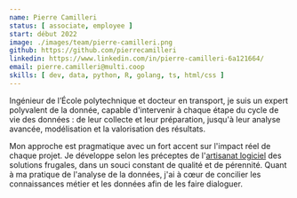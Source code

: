 ```yaml
---
name: Pierre Camilleri
status: [ associate, employee ]
start: début 2022
image: ./images/team/pierre-camilleri.png
github: https://github.com/pierrecamilleri
linkedin: https://www.linkedin.com/in/pierre-camilleri-6a121664/
email: pierre.camilleri@multi.coop
skills: [ dev, data, python, R, golang, ts, html/css ]
---
```


Ingénieur de l’École polytechnique et docteur en transport, je suis un expert 
polyvalent de la donnée, capable d'intervenir à chaque étape du cycle de vie 
des données : de leur collecte et leur préparation, jusqu'à leur analyse 
avancée, modélisation et la valorisation des résultats.

Mon approche est pragmatique avec un fort accent sur l'impact réel de chaque 
projet. Je développe selon les préceptes de l'[artisanat 
logiciel](https://manifesto.softwarecraftsmanship.org/#/fr-fr) des solutions
frugales, dans un souci constant de qualité et de pérennité. Quant à ma 
pratique de l'analyse de la données, j'ai à cœur de concilier les 
connaissances métier et les données afin de les faire dialoguer.
